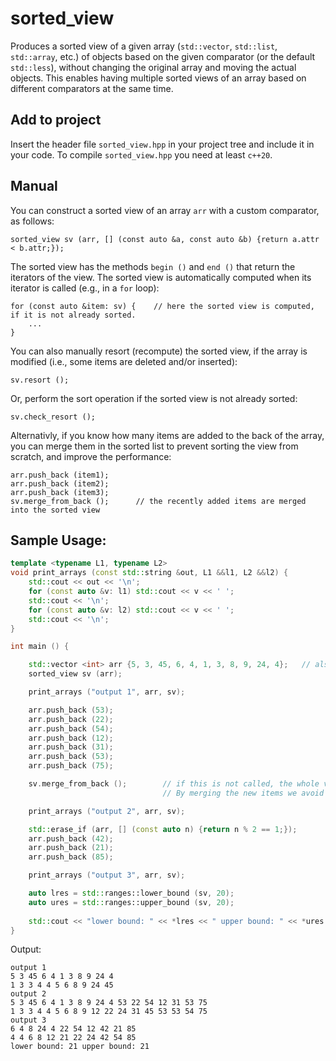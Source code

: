 # sorted_view

Produces a sorted view of a given array (`std::vector`, `std::list`, `std::array`, etc.) of objects based on the given comparator (or the default `std::less`), without changing the original array and moving the actual objects. This enables having multiple sorted views of an array based on different comparators at the same time.

## Add to project
Insert the header file `sorted_view.hpp` in your project tree and include it in your code. To compile `sorted_view.hpp` you need at least `c++20`.

## Manual

You can construct a sorted view of an array `arr` with a custom comparator, as follows:
```
sorted_view sv (arr, [] (const auto &a, const auto &b) {return a.attr < b.attr;});
```

The sorted view has the methods `begin ()` and `end ()` that return the iterators of the view. The sorted view is automatically computed when its iterator is called (e.g., in a `for` loop):
```
for (const auto &item: sv) {    // here the sorted view is computed, if it is not already sorted.
    ...
}
```
You can also manually resort (recompute) the sorted view, if the array is modified (i.e., some items are deleted and/or inserted):
```
sv.resort ();
```

Or, perform the sort operation if the sorted view is not already sorted:
```
sv.check_resort ();
```

Alternativly, if you know how many items are added to the back of the array, you can merge them in the sorted list to prevent sorting the view from scratch, and improve the performance:
```
arr.push_back (item1);
arr.push_back (item2);
arr.push_back (item3);
sv.merge_from_back ();      // the recently added items are merged into the sorted view
```




## Sample Usage:

```cpp
template <typename L1, typename L2>
void print_arrays (const std::string &out, L1 &&l1, L2 &&l2) {
    std::cout << out << '\n';
    for (const auto &v: l1) std::cout << v << ' ';
    std::cout << '\n';
    for (const auto &v: l2) std::cout << v << ' ';
    std::cout << '\n';
}

int main () {

    std::vector <int> arr {5, 3, 45, 6, 4, 1, 3, 8, 9, 24, 4};   // also std::list and other containers are possible
    sorted_view sv (arr);

    print_arrays ("output 1", arr, sv);

    arr.push_back (53);
    arr.push_back (22);
    arr.push_back (54);
    arr.push_back (12);
    arr.push_back (31);
    arr.push_back (53);
    arr.push_back (75);

    sv.merge_from_back ();        // if this is not called, the whole view will be sorted again. 
                                  // By merging the new items we avoid sorting the whole array and improve the performance

    print_arrays ("output 2", arr, sv);

    std::erase_if (arr, [] (const auto n) {return n % 2 == 1;});
    arr.push_back (42);
    arr.push_back (21);
    arr.push_back (85);

    print_arrays ("output 3", arr, sv);

    auto lres = std::ranges::lower_bound (sv, 20);
    auto ures = std::ranges::upper_bound (sv, 20);
    
    std::cout << "lower bound: " << *lres << " upper bound: " << *ures << std::endl;
}
```
Output:
```
output 1
5 3 45 6 4 1 3 8 9 24 4 
1 3 3 4 4 5 6 8 9 24 45 
output 2
5 3 45 6 4 1 3 8 9 24 4 53 22 54 12 31 53 75 
1 3 3 4 4 5 6 8 9 12 22 24 31 45 53 53 54 75 
output 3
6 4 8 24 4 22 54 12 42 21 85 
4 4 6 8 12 21 22 24 42 54 85 
lower bound: 21 upper bound: 21
```
